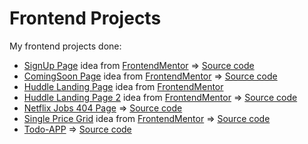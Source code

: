 # Frontend Projects
My frontend projects done:
- [SignUp Page](https://signupage.netlify.com/) idea from [FrontendMentor](https://frontendmentor.io) => [Source code](https://github.com/DanielOrtez/signup-page)
- [ComingSoon Page](https://cranky-thompson-c5e132.netlify.com/) idea from [FrontendMentor](https://frontendmentor.io) => [Source code](https://gitlab.com/DaniOrtez/comingsoon1)
- [Huddle Landing Page](https://adoring-shaw-130cd9.netlify.com/) idea from [FrontendMentor](https://frontendmentor.io)
- [Huddle Landing Page 2](https://eager-hugle-79a0bf.netlify.com/) idea from [FrontendMentor](https://frontendmentor.io) => [Source code](https://gitlab.com/DaniOrtez/huddlelandingpage)
- [Netflix Jobs 404 Page](https://njobs404.netlify.com/) => [Source code](https://gitlab.com/DaniOrtez/netflixjobs404) 
- [Single Price Grid](https://practical-turing-c31d77.netlify.app/) idea from [FrontendMentor](https://frontendmentor.io) => [Source code](https://gitlab.com/DaniOrtez/singlepricegrid) 
- [Todo-APP](https://dani-todoapp.netlify.app) => [Source code](https://gitlab.com/DaniOrtez/todoapp-vue) 

